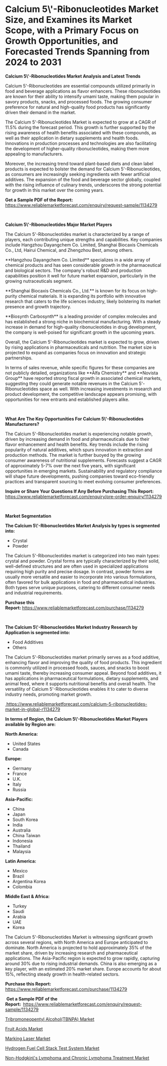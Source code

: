<p><h1>Calcium 5\'-Ribonucleotides Market Size, and Examines its Market Scope, with a Primary Focus on Growth Opportunities, and Forecasted Trends Spanning from 2024 to 2031</h1></p><p><strong>Calcium 5\'-Ribonucleotides Market Analysis and Latest Trends</strong></p>
<p><p>Calcium 5'-Ribonucleotides are essential compounds utilized primarily in food and beverage applications as flavor enhancers. These ribonucleotides are known for their ability to intensify umami taste, making them popular in savory products, snacks, and processed foods. The growing consumer preference for natural and high-quality food products has significantly driven their demand in the market.</p><p>The Calcium 5'-Ribonucleotides Market is expected to grow at a CAGR of 11.5% during the forecast period. This growth is further supported by the rising awareness of health benefits associated with these compounds, as well as their application in dietary supplements and health foods. Innovations in production processes and technologies are also facilitating the development of higher-quality ribonucleotides, making them more appealing to manufacturers.</p><p>Moreover, the increasing trend toward plant-based diets and clean label products is expected to bolster the demand for Calcium 5'-Ribonucleotides, as consumers are increasingly seeking ingredients with fewer artificial additives. The expansion of the food and beverage sector globally, coupled with the rising influence of culinary trends, underscores the strong potential for growth in this market over the coming years.</p></p>
<p><strong>Get a Sample PDF of the Report:&nbsp;</strong> <a href="https://www.reliablemarketforecast.com/enquiry/request-sample/1134279?utm_campaign=1082&utm_medium=2&utm_source=Github&utm_content=ia&utm_term=08102024&utm_id=calcium-5-ribonucleotides">https://www.reliablemarketforecast.com/enquiry/request-sample/1134279</a></p>
<p>&nbsp;</p>
<p><strong>Calcium 5\'-Ribonucleotides Major Market Players</strong></p>
<p><p>The Calcium 5'-Ribonucleotides market is characterized by a range of players, each contributing unique strengths and capabilities. Key companies include Hangzhou Dayangchem Co. Limited, Shanghai Biocaxis Chemicals Co., Ltd, Hairui Chemical, and Zhengzhou Best, among others. </p><p>**Hangzhou Dayangchem Co. Limited** specializes in a wide array of chemical products and has seen considerable growth in the pharmaceutical and biological sectors. The company's robust R&D and production capabilities position it well for future market expansion, particularly in the growing nutraceuticals segment.</p><p>**Shanghai Biocaxis Chemicals Co., Ltd.** is known for its focus on high-purity chemical materials. It is expanding its portfolio with innovative research that caters to the life sciences industry, likely bolstering its market presence and growth trajectory.</p><p>**Biosynth Carbosynth** is a leading provider of complex molecules and has established a strong niche in biochemical manufacturing. With a steady increase in demand for high-quality ribonucleotides in drug development, the company is well-poised for significant growth in the upcoming years.</p><p>Overall, the Calcium 5'-Ribonucleotides market is expected to grow, driven by rising applications in pharmaceuticals and nutrition. The market size is projected to expand as companies focus on innovation and strategic partnerships.</p><p>In terms of sales revenue, while specific figures for these companies are not publicly detailed, organizations like **Alfa Chemistry** and **Novista Group** have reported strong fiscal growth in associated chemical markets, suggesting they could generate notable revenues in the Calcium 5'-Ribonucleotides space as well. With increasing investments in research and product development, the competitive landscape appears promising, with opportunities for new entrants and established players alike.</p></p>
<p>&nbsp;</p>
<p><strong>What Are The Key Opportunities For Calcium 5\'-Ribonucleotides Manufacturers?</strong></p>
<p><p>The Calcium 5'-Ribonucleotides market is experiencing notable growth, driven by increasing demand in food and pharmaceuticals due to their flavor enhancement and health benefits. Key trends include the rising popularity of natural additives, which spurs innovation in extraction and production methods. The market is further buoyed by the growing consumer awareness of nutritional supplements. Forecasts suggest a CAGR of approximately 5-7% over the next five years, with significant opportunities in emerging markets. Sustainability and regulatory compliance will shape future developments, pushing companies toward eco-friendly practices and transparent sourcing to meet evolving consumer preferences.</p></p>
<p><strong>Inquire or Share Your Questions If Any Before Purchasing This Report:</strong> <a href="https://www.reliablemarketforecast.com/enquiry/pre-order-enquiry/1134279?utm_campaign=1082&utm_medium=2&utm_source=Github&utm_content=ia&utm_term=08102024&utm_id=calcium-5-ribonucleotides">https://www.reliablemarketforecast.com/enquiry/pre-order-enquiry/1134279</a></p>
<p>&nbsp;</p>
<p><strong>Market Segmentation</strong></p>
<p><strong>The Calcium 5\'-Ribonucleotides Market Analysis by types is segmented into:</strong></p>
<p><ul><li>Crystal</li><li>Powder</li></ul></p>
<p><p>The Calcium 5'-Ribonucleotides market is categorized into two main types: crystal and powder. Crystal forms are typically characterized by their solid, well-defined structures and are often used in specialized applications requiring high purity and precise dosage. In contrast, powder forms are usually more versatile and easier to incorporate into various formulations, often favored for bulk applications in food and pharmaceutical industries. Both types serve unique purposes, catering to different consumer needs and industrial requirements.</p></p>
<p><strong>Purchase this Report:&nbsp;</strong><a href="https://www.reliablemarketforecast.com/purchase/1134279?utm_campaign=1082&utm_medium=2&utm_source=Github&utm_content=ia&utm_term=08102024&utm_id=calcium-5-ribonucleotides">https://www.reliablemarketforecast.com/purchase/1134279</a></p>
<p>&nbsp;</p>
<p><strong>The Calcium 5\'-Ribonucleotides Market Industry Research by Application is segmented into:</strong></p>
<p><ul><li>Food Additives</li><li>Others</li></ul></p>
<p><p>The Calcium 5'-Ribonucleotides market primarily serves as a food additive, enhancing flavor and improving the quality of food products. This ingredient is commonly utilized in processed foods, sauces, and snacks to boost umami taste, thereby increasing consumer appeal. Beyond food additives, it has applications in pharmaceutical formulations, dietary supplements, and animal feed, where it supports nutritional benefits and overall health. The versatility of Calcium 5'-Ribonucleotides enables it to cater to diverse industry needs, promoting market growth.</p></p>
<p><a href="https://www.reliablemarketforecast.com/calcium-5-ribonucleotides-market-in-global-r1134279?utm_campaign=1082&utm_medium=2&utm_source=Github&utm_content=ia&utm_term=08102024&utm_id=calcium-5-ribonucleotides">&nbsp;https://www.reliablemarketforecast.com/calcium-5-ribonucleotides-market-in-global-r1134279</a></p>
<p><strong>In terms of Region, the Calcium 5\'-Ribonucleotides Market Players available by Region are:</strong></p>
<p>
    <p> <strong> North America: </strong>
        <ul>
            <li>United States</li>
            <li>Canada</li>
        </ul>
        </p> 
    <p> <strong> Europe: </strong>
        <ul>
            <li>Germany</li>
            <li>France</li>
            <li>U.K.</li>
            <li>Italy</li>
            <li>Russia</li>
        </ul>
        </p> 
    <p> <strong> Asia-Pacific: </strong>
        <ul>
            <li>China</li>
            <li>Japan</li>
            <li>South Korea</li>
            <li>India</li>
            <li>Australia</li>
            <li>China Taiwan</li>
            <li>Indonesia</li>
            <li>Thailand</li>
            <li>Malaysia</li>
        </ul>
        </p> 
    <p> <strong> Latin America: </strong>
        <ul>
            <li>Mexico</li>
            <li>Brazil</li>
            <li>Argentina Korea</li>
            <li>Colombia</li>
        </ul>
        </p> 
    <p> <strong> Middle East & Africa: </strong>
        <ul>
            <li>Turkey</li>
            <li>Saudi</li>
            <li>Arabia</li>
            <li>UAE</li>
            <li>Korea</li>
        </ul>
    </p>
    </p>
<p><p>The Calcium 5'-Ribonucleotides Market is witnessing significant growth across several regions, with North America and Europe anticipated to dominate. North America is projected to hold approximately 35% of the market share, driven by increasing research and pharmaceutical applications. The Asia-Pacific region is expected to grow rapidly, capturing around 30% due to rising industrial demands. China is also emerging as a key player, with an estimated 20% market share. Europe accounts for about 15%, reflecting steady growth in health-related sectors.</p></p>
<p><strong>Purchase this Report: </strong><a href="https://www.reliablemarketforecast.com/purchase/1134279?utm_campaign=1082&utm_medium=2&utm_source=Github&utm_content=ia&utm_term=08102024&utm_id=calcium-5-ribonucleotides">https://www.reliablemarketforecast.com/purchase/1134279</a></p>
<p>&nbsp;<strong>Get a Sample PDF of the Report:&nbsp;&nbsp;</strong><a href="https://www.reliablemarketforecast.com/enquiry/request-sample/1134279?utm_campaign=1082&utm_medium=2&utm_source=Github&utm_content=ia&utm_term=08102024&utm_id=calcium-5-ribonucleotides">https://www.reliablemarketforecast.com/enquiry/request-sample/1134279</a></p>
<p><strong></strong></p>
<p><p><a href="https://github.com/NorbertYates/Market-Research-Report-List-7/blob/main/tribromoneopentyl-alcoholtbnpa-market.md?utm_campaign=1082&utm_medium=2&utm_source=Github&utm_content=ia&utm_term=08102024&utm_id=calcium-5-ribonucleotides">Tribromoneopentyl Alcohol(TBNPA) Market</a></p><p><a href="https://www.linkedin.com/pulse/global-fruit-acids-market-exploring-share-trends-future-growth-jul5e?utm_campaign=1082&utm_medium=2&utm_source=Github&utm_content=ia&utm_term=08102024&utm_id=calcium-5-ribonucleotides">Fruit Acids Market</a></p><p><a href="https://www.linkedin.com/pulse/emerging-trends-marking-laser-market-detailed-overview-applications-srxje?utm_campaign=1082&utm_medium=2&utm_source=Github&utm_content=ia&utm_term=08102024&utm_id=calcium-5-ribonucleotides">Marking Laser Market</a></p><p><a href="https://issuu.com/reportprime-2/docs/hydrogen-fuel-cell-stack-test-syste_5a933706412ba5?utm_campaign=1082&utm_medium=2&utm_source=Github&utm_content=ia&utm_term=08102024&utm_id=calcium-5-ribonucleotides">Hydrogen Fuel Cell Stack Test System Market</a></p><p><a href="https://github.com/DorinaOsmani364/Market-Research-Report-List-1/blob/main/non-hodgkins-lymphoma-and-chronic-lymphoma-treatment-market.md?utm_campaign=1082&utm_medium=2&utm_source=Github&utm_content=ia&utm_term=08102024&utm_id=calcium-5-ribonucleotides">Non-Hodgkin\'s Lymphoma and Chronic Lymphoma Treatment Market</a></p></p>